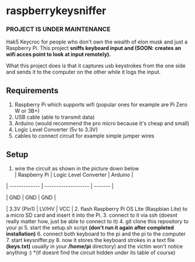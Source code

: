 # raspberrykeysniffer
### **PROJECT IS UNDER MAINTENANCE**
Hak5 Keycroc for people who don't own the wealth of elon musk and just a Raspberry Pi. This project **sniffs keyboard input and (SOON: creates an wifi acces point to look at input remotely).**

What this project does is that it captures usb keystrokes from the one side and sends it to the computer on the other while it logs the input.
## Requirements
1. Raspberry Pi which supports wifi (popular ones for example are Pi Zero W or 3B+)
2. USB cable (able to transmit data)
3. Arduino (would recommend the pro micro because it's cheap and small)
4. Logic Level Converter (5v to 3.3V)
5. cables to connect circuit for example simple jumper wires 

## Setup
1. wire the circuit as shown in the picture down below <br/>
| Raspberry Pi  | Logic Level Converter | Arduino |

| ------------- | -------------------   | ------- |

| GND           | GND                   | GND     | 

| 3.3V (Pin1)   | LV/HV                 | VCC     |
2. flash Raspberry Pi OS Lite (Raspbian Lite) to a micro SD card and insert it into the Pi.
3. connect to it via ssh (doesnt really matter how, just be able to connect to it)
4. git clone this repository to your pi
5. start the setup.sh script **(don't run it again after completed installation)**
6. connect both keyboard to the pi and the pi to the computer
7. start keysniffer.py
8. now it stores the keyboard strokes in a text file **(keys.txt)** usually in your **/home/pi** directory) and the victim won't notice anything :) *(if doesnt find the circuit hidden under its table of course)
